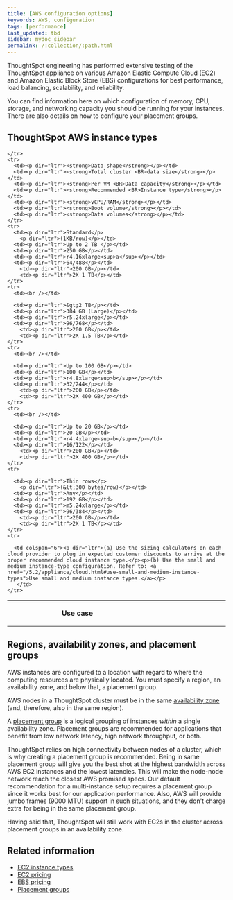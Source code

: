 ```yaml
---
title: [AWS configuration options]
keywords: AWS, configuration
tags: [performance]
last_updated: tbd
sidebar: mydoc_sidebar
permalink: /:collection/:path.html
---
```

ThoughtSpot engineering has performed extensive testing of the ThoughtSpot
appliance on various Amazon Elastic Compute Cloud (EC2) and Amazon Elastic Block
Store (EBS) configurations for best performance, load balancing, scalability,
and reliability.

You can find information here on which configuration of memory, CPU, storage,
and networking capacity you should be running for your instances. There are also
details on how to configure your placement groups.

## ThoughtSpot AWS instance types

<table width="853">
    <colgroup>
      <col width="110" />
      <col width="110" />
      <col width="110" />
      <col width="105" />
      <col width="140" />
      <col width="95" />
    </colgroup>
	<tr>
      <td><br /></td>
      <td colspan="2"><p dir="ltr"><center><strong>Use case</strong></center></p></td>
      <td><br /></td>
      <td><br /></td>
      <td><br /></td>
      <td><br /></td>

    </tr>
    <tr>
      <td><p dir="ltr"><strong>Data shape</strong></p></td>
      <td><p dir="ltr"><strong>Total cluster <BR>data size</strong></p></td>
      <td><p dir="ltr"><strong>Per VM <BR>Data capacity</strong></p></td>
      <td><p dir="ltr"><strong>Recommended <BR>Instance type</strong></p></td>
      <td><p dir="ltr"><strong>vCPU/RAM</strong></p></td>
	  <td><p dir="ltr"><strong>Boot volume</strong></p></td>
	  <td><p dir="ltr"><strong>Data volumes</strong></p></td>
    </tr>
    <tr>
      <td><p dir="ltr">Standard</p>
        <p dir="ltr">(1KB/row)</p></td>
      <td><p dir="ltr">Up to 2 TB </p></td>
      <td><p dir="ltr">250 GB</p></td>
      <td><p dir="ltr">r4.16xlarge<sup>a</sup></p></td>
      <td><p dir="ltr">64/488</p></td>
		<td><p dir="ltr">200 GB</p></td>
		<td><p dir="ltr">2X 1 TB</p></td>
    </tr>
    <tr>
      <td><br /></td>

      <td><p dir="ltr">&gt;2 TB</p></td>
      <td><p dir="ltr">384 GB (Large)</p></td>
      <td><p dir="ltr">r5.24xlarge</p></td>
      <td><p dir="ltr">96/768</p></td>
		<td><p dir="ltr">200 GB</p></td>
		<td><p dir="ltr">2X 1.5 TB</p></td>
    </tr>
    <tr>
      <td><br /></td>

      <td><p dir="ltr">Up to 100 GB</p></td>
      <td><p dir="ltr">100 GB</p></td>
      <td><p dir="ltr">r4.8xlarge<sup>b</sup></p></td>
      <td><p dir="ltr">32/244</p></td>
		<td><p dir="ltr">200 GB</p></td>
		<td><p dir="ltr">2X 400 GB</p></td>
    </tr>
    <tr>
      <td><br /></td>

      <td><p dir="ltr">Up to 20 GB</p></td>
      <td><p dir="ltr">20 GB</p></td>
      <td><p dir="ltr">r4.4xlarge<sup>b</sup></p></td>
      <td><p dir="ltr">16/122</p></td>
		<td><p dir="ltr">200 GB</p></td>
		<td><p dir="ltr">2X 400 GB</p></td>
    </tr>
    <tr>

      <td><p dir="ltr">Thin rows</p>
        <p dir="ltr">(&lt;300 bytes/row)</p></td>
      <td><p dir="ltr">Any</p></td>
      <td><p dir="ltr">192 GB</p></td>
      <td><p dir="ltr">m5.24xlarge</p></td>
      <td><p dir="ltr">96/384</p></td>
		<td><p dir="ltr">200 GB</p></td>
		<td><p dir="ltr">2X 1 TB</p></td>
    </tr>
	<tr>

      <td colspan="6"><p dir="ltr">(a) Use the sizing calculators on each cloud provider to plug in expected customer discounts to arrive at the proper recommended cloud instance type.</p><p>(b) Use the small and medium instance-type configuration. Refer to: <a href="/5.2/appliance/cloud.html#use-small-and-medium-instance-types">Use small and medium instance types.</a></p>
       </td>
    </tr>
  </table>

## Regions, availability zones, and placement groups

AWS instances are configured to a location with regard to where the computing
resources are physically located. You must specify a region, an availability
zone, and below that, a placement group.

AWS nodes in a ThoughtSpot cluster must be in the same [availability zone](https://docs.aws.amazon.com/AmazonRDS/latest/UserGuide/Concepts.RegionsAndAvailabilityZones.html) (and, therefore, also in the same region).

A [placement group](https://docs.aws.amazon.com/AWSEC2/latest/UserGuide/placement-groups.html)
is a logical grouping of instances _within_ a single availability zone.
Placement groups are recommended for applications that benefit from low network
latency, high network throughput, or both.

ThoughtSpot relies on high connectivity between nodes of a cluster, which is why
creating a placement group is recommended. Being in same placement group will
give you the best shot at the highest bandwidth across AWS EC2 instances and the
lowest latencies. This will make the node-node network reach the closest AWS
promised specs. Our default recommendation for a multi-instance setup requires a
placement group since it works best for our application performance. Also, AWS
will provide jumbo frames (9000 MTU) support in such situations, and they don't
charge extra for being in the same placement group.

Having said that, ThoughtSpot will still work with EC2s in the cluster across
placement groups in an availability zone.

## Related information

- [EC2 instance types](https://aws.amazon.com/ec2/instance-types/)
- [EC2 pricing](https://aws.amazon.com/ec2/pricing/)
- [EBS pricing](https://aws.amazon.com/ebs/pricing/)
- [Placement groups](http://docs.aws.amazon.com/AWSEC2/latest/UserGuide/placement-groups.html)
